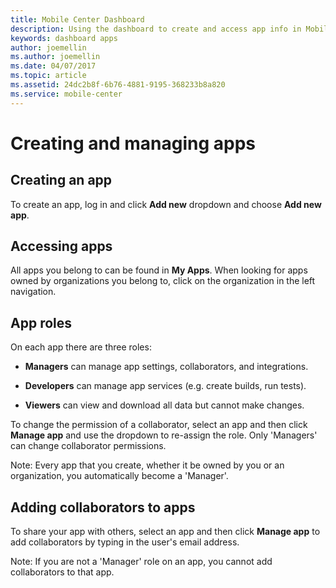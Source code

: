 ```yaml
---
title: Mobile Center Dashboard
description: Using the dashboard to create and access app info in Mobile Center.
keywords: dashboard apps
author: joemellin
ms.author: joemellin
ms.date: 04/07/2017
ms.topic: article
ms.assetid: 24dc2b8f-6b76-4881-9195-368233b8a820
ms.service: mobile-center
---
```


# Creating and managing apps

## Creating an app

To create an app, log in and click **Add new** dropdown and choose **Add new app**.

## Accessing apps

All apps you belong to can be found in **My Apps**. When looking for apps owned by organizations you belong to, click on the organization in the left navigation.

## App roles

On each app there are three roles:

* **Managers** can manage app settings, collaborators, and integrations.

* **Developers** can manage app services (e.g. create builds, run tests).

* **Viewers** can view and download all data but cannot make changes.

To change the permission of a collaborator, select an app and then click **Manage app** and use the dropdown to re-assign the role. Only 'Managers' can change collaborator permissions.

Note: Every app that you create, whether it be owned by you or an organization, you automatically become a 'Manager'.

## Adding collaborators to apps

To share your app with others, select an app and then click **Manage app** to add collaborators by typing in the user's email address.

Note: If you are not a 'Manager' role on an app, you cannot add collaborators to that app.
